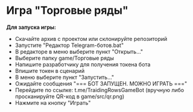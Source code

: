 # Игра "Торговые ряды"

**Для запуска игры:**
* Скачайте архив с проектом или склонируйте репозиторий
* Запустите "Редактор Telegram-ботов.bat"
* В редакторе в меню выберите пункт "Открыть..."
* Выберите папку game/Торговые ряды
* Напишите разработчику для получения токена бота
* Впишите токен в сценарий
* В меню выберите пункт "Запустить..."
* Ожидайте сообщения "=== БОТ ЗАПУЩЕН. МОЖНО ИГРАТЬ ==="
* Перейдите по ссылке: t.me/TraidingRowsGameBot (вручную либо просканируйте QR-код в game/src/qr.png)
* Нажмите на кнопку "Играть"
